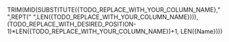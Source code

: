 TRIM(MID(SUBSTITUTE({TODO_REPLACE_WITH_YOUR_COLUMN_NAME}," ",REPT(" ",LEN({TODO_REPLACE_WITH_YOUR_COLUMN_NAME}))), (TODO_REPLACE_WITH_DESIRED_POSITION-1)*LEN({TODO_REPLACE_WITH_YOUR_COLUMN_NAME})+1, LEN({Name})))
